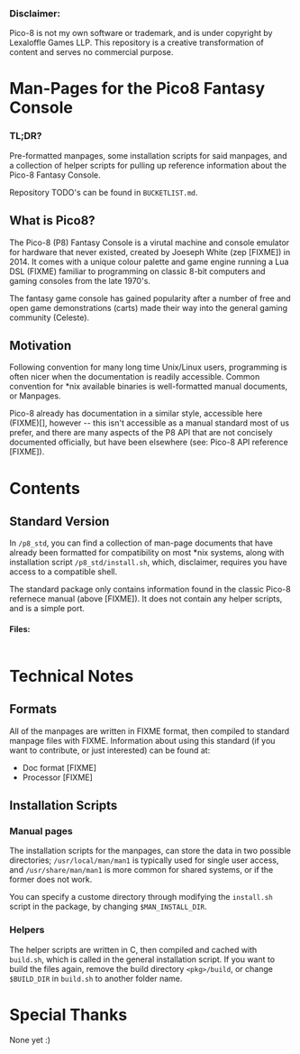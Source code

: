 ### Disclaimer: 

Pico-8 is not my own software or trademark, and is under copyright by Lexaloffle Games LLP. 
This repository is a creative transformation of content and serves no commercial purpose. 


# Man-Pages for the Pico8 Fantasy Console 

### TL;DR? 

Pre-formatted manpages, some installation scripts for said manpages, and a collection of
helper scripts for pulling up reference information about the Pico-8 Fantasy Console. 

Repository TODO's can be found in `BUCKETLIST.md`. 

## What is Pico8? 

The Pico-8 (P8) Fantasy Console is a virutal machine and console emulator for hardware
that never existed, created by Joeseph White (zep [FIXME]) in 2014. It comes with a unique colour 
palette and game engine running a Lua DSL (FIXME) familiar to programming on classic 8-bit 
computers and gaming consoles from the late 1970's. 

The fantasy game console has gained popularity after a number of free and open game
demonstrations (carts) made their way into the general gaming community (Celeste).

## Motivation 

Following convention for many long time Unix/Linux users, programming is often nicer
when the documentation is readily accessible. Common convention for *nix available 
binaries is well-formatted manual documents, or Manpages. 

Pico-8 already has documentation in a similar style, accessible here (FIXME)[], 
however -- this isn't accessible as a manual standard most of us prefer, and there
are many aspects of the P8 API that are not concisely documented officially, but
have been elsewhere (see: Pico-8 API reference [FIXME]). 

# Contents 

## Standard Version

In `/p8_std`, you can find a collection of man-page documents that have already been 
formatted for compatibility on most *nix systems, along with installation script
`/p8_std/install.sh`, which, disclaimer, requires you have access to a compatible shell. 

The standard package only contains information found in the classic Pico-8 refernece 
manual (above [FIXME]). It does not contain any helper scripts, and is a simple port. 

#### Files: 

```

```

# Technical Notes 

## Formats 

All of the manpages are written in FIXME format, then compiled to standard manpage 
files with FIXME. Information about using this standard (if you want to contribute, 
or just interested) can be found at: 

* Doc format [FIXME] 
* Processor [FIXME] 

## Installation Scripts 


### Manual pages 

The installation scripts for the manpages, can store the data in two possible directories; 
`/usr/local/man/man1` is typically used for single user access, and `/usr/share/man/man1`
is more common for shared systems, or if the former does not work. 

You can specify a custome directory through modifying the `install.sh` script in the
package, by changing `$MAN_INSTALL_DIR`. 

### Helpers 

The helper scripts are written in C, then compiled and cached with `build.sh`, which is
called in the general installation script. If you want to build the files again, remove the
build directory `<pkg>/build`, or change `$BUILD_DIR` in `build.sh` to another folder name. 

# Special Thanks

None yet :) 
